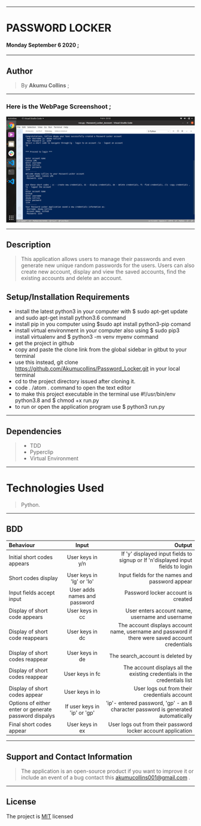 ***

# PASSWORD LOCKER

#### **Monday September 6 2020** ;

***

## Author
> By **Akumu Collins** ;

***

### Here is the **WebPage Screenshoot** ;

![alt text](img/Screen_shot.png)

---

## Description
> This application  allows users to  manage their passwords and even generate new unique random passwords for the users. Users can also create new account, display and view the saved accounts, find the existing accounts and delete an account.

## Setup/Installation Requirements
* install the latest python3 in your computer with $ sudo apt-get update and sudo apt-get install python3.6 command
* install pip in you computer using $sudo apt install python3-pip comand
* install virtual environment in your computer also using $ sudo pip3 install virtualenv and $ python3 -m venv myenv command
* get the project in github
* copy and  paste the clone link from the global sidebar in gitbut to your terminal
* use this instead, git clone https://github.com/Akumucollins/Password_Locker.git in your local terminal
* cd to the project directory issued after cloning it.
* code . /atom . command  to open the text editor
* to make this project executable in the terminal use  #!/usr/bin/env python3.8 and $ chmod +x run.py
* to run or open the application program use $ python3 run.py

---

## Dependencies
>* TDD
>* Pyperclip
>* Virtual Environment

***

# Technologies Used

> Python.

***

## BDD
| Behaviour            | Input          | Output        |
| :---                 |     :---:      |          ---: |
| Initial short codes appears  |  User keys in y/n  |   If 'y' displayed input fields to signup or If  'n'displayed  input fields to login   |
| Short codes display  |  User keys in 'lg' or 'lo'  |   Input fields for the names and password appear    |
| Input fields accept input| User adds names and password  | Password locker account is created     |
| Display of short code appears    |    User keys in cc     |  User enters account name, username and username   |
| Display of short code reappears    |    User keys in dc     |  The account displays account name, username and password if there were saved account credentials   |
| Display of short codes reappear   |    User keys in de  |   The search_account is deleted by   |
|  Display of short codes reappear |  User keys in fc    | The account displays all the existing credentials in the credentials list    |
| Display of short codes appear   |     User keys in lo |  User logs out from their credentials account   |
| Options of either enter or generate password dispalys  |     If user keys in 'ip' or 'gp' |  'ip'- entered password, 'gp' - an 8 character password is generated automatically |
| Final short codes appear   |     User keys in ex |  User logs out from their password locker account application   |

---

## Support and Contact Information
> The application is an open-source product if you  want to improve it or include an event of a bug  contact this
> akumucollins001@gmail.com .

***

## License
The project is [MIT](LICENSE) licensed 